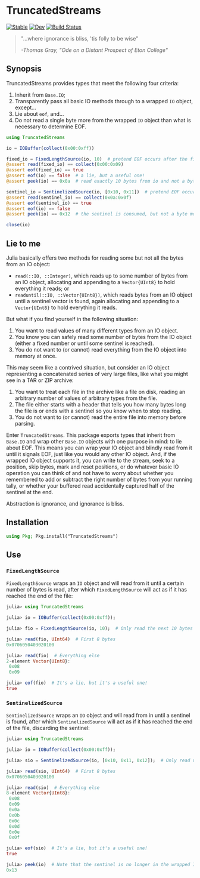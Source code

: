 # TruncatedStreams

[![Stable](https://img.shields.io/badge/docs-stable-blue.svg)](https://reallyasi9.github.io/TruncatedStreams.jl/stable/)
[![Dev](https://img.shields.io/badge/docs-dev-blue.svg)](https://reallyasi9.github.io/TruncatedStreams.jl/dev/)
[![Build Status](https://github.com/reallyasi9/TruncatedStreams.jl/actions/workflows/CI.yml/badge.svg?branch=main)](https://github.com/reallyasi9/TruncatedStreams.jl/actions/workflows/CI.yml?query=branch%3Amain)

> "...where ignorance is bliss, 'tis folly to be wise"
>
> _-Thomas Gray, "Ode on a Distant Prospect of Eton College"_

## Synopsis

TruncatedStreams provides types that meet the following four criteria:

1. Inherit from `Base.IO`;
2. Transparently pass all basic IO methods through to a wrapped `IO` object, except...
3. Lie about `eof`, and...
4. Do not read a single byte more from the wrapped `IO` object than what is necessary to determine EOF.

```julia
using TruncatedStreams

io = IOBuffer(collect(0x00:0xff))

fixed_io = FixedLengthSource(io, 10)  # pretend EOF occurs after the first 10 bytes are read
@assert read(fixed_io) == collect(0x00:0x09)
@assert eof(fixed_io) == true
@assert eof(io) == false  # a lie, but a useful one!
@assert peek(io) == 0x0a  # read exactly 10 bytes from io and not a byte more

sentinel_io = SentinelizedSource(io, [0x10, 0x11])  # pretend EOF occurs as soon as the sentinel is read
@assert read(sentinel_io) == collect(0x0a:0x0f)
@assert eof(sentinel_io) == true
@assert eof(io) == false
@assert peek(io) == 0x12  # the sentinel is consumed, but not a byte more

close(io)
```

## Lie to me

Julia basically offers two methods for reading some but not all the bytes from an IO object:

- `read(::IO, ::Integer)`, which reads up to some number of bytes from an IO object, allocating and appending to a `Vector{UInt8}` to hold everything it reads; or
- `readuntil(::IO, ::Vector{UInt8})`, which reads bytes from an IO object until a sentinel vector is found, again allocating and appending to a `Vector{UInt8}` to hold everything it reads.

But what if you find yourself in the following situation:

1. You want to read values of many different types from an IO object.
2. You know you can safely read some number of bytes from the IO object (either a fixed number or until some sentinel is reached).
3. You do not want to (or cannot) read everything from the IO object into memory at once.

This may seem like a contrived situation, but consider an IO object representing a concatenated series of very large files, like what you might see in a TAR or ZIP archive:

1. You want to treat each file in the archive like a file on disk, reading an arbitrary number of values of arbitrary types from the file.
2. The file either starts with a header that tells you how many bytes long the file is or ends with a sentinel so you know when to stop reading.
3. You do not want to (or cannot) read the entire file into memory before parsing.

Enter `TruncatedStreams`. This package exports types that inherit from `Base.IO` and wrap other `Base.IO` objects with one purpose in mind: to lie about EOF. This means you can wrap your IO object and blindly read from it until it signals EOF, just like you would any other IO object. And, if the wrapped IO object supports it, you can write to the stream, seek to a position, skip bytes, mark and reset positions, or do whatever basic IO operation you can think of and not have to worry about whether you remembered to add or subtract the right number of bytes from your running tally, or whether your buffered read accidentally captured half of the sentinel at the end.

Abstraction is ignorance, and ignorance is bliss.

## Installation

```julia
using Pkg; Pkg.install("TruncatedStreams")
```

## Use

### `FixedLengthSource`

`FixedLengthSource` wraps an `IO` object and will read from it until a certain number of bytes is read, after which `FixedLengthSource` will act as if it has reached the end of the file:

```julia
julia> using TruncatedStreams

julia> io = IOBuffer(collect(0x00:0xff));

julia> fio = FixedLengthSource(io, 10);  # Only read the next 10 bytes

julia> read(fio, UInt64)  # First 8 bytes
0x0706050403020100

julia> read(fio)  # Everything else
2-element Vector{UInt8}:
 0x08
 0x09

julia> eof(fio)  # It's a lie, but it's a useful one!
true
```

### `SentinelizedSource`

`SentinelizedSource` wraps an `IO` object and will read from in until a sentinel is found, after which `SentinelizedSource` will act as if it has reached the end of the file, discarding the sentinel:

```julia
julia> using TruncatedStreams

julia> io = IOBuffer(collect(0x00:0xff));

julia> sio = SentinelizedSource(io, [0x10, 0x11, 0x12]);  # Only read until [0x10, 0x11, 0x12] is found

julia> read(sio, UInt64)  # First 8 bytes
0x0706050403020100

julia> read(sio)  # Everything else
8-element Vector{UInt8}:
 0x08
 0x09
 0x0a
 0x0b
 0x0c
 0x0d
 0x0e
 0x0f

julia> eof(sio)  # It's a lie, but it's a useful one!
true

julia> peek(io)  # Note that the sentinel is no longer in the wrapped IO
0x13
```
